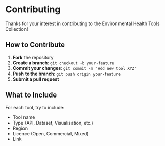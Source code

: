 # Contributing

Thanks for your interest in contributing to the Environmental Health Tools Collection!

## How to Contribute

1. **Fork** the repository
2. **Create a branch**: `git checkout -b your-feature`
3. **Commit your changes**: `git commit -m 'Add new tool XYZ'`
4. **Push to the branch**: `git push origin your-feature`
5. **Submit a pull request**

## What to Include

For each tool, try to include:
- Tool name
- Type (API, Dataset, Visualisation, etc.)
- Region
- Licence (Open, Commercial, Mixed)
- Link
